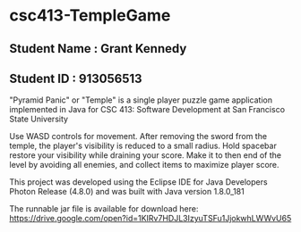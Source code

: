 # csc413-TempleGame

## Student Name : Grant Kennedy
## Student ID : 913056513

"Pyramid Panic" or "Temple" is a single player puzzle game application implemented in Java for CSC 413: Software Development at San Francisco State University

Use WASD controls for movement. After removing the sword from the temple, the player's visibility is reduced to a small radius. Hold spacebar restore your visibility while draining your score. Make it to then end of the level by avoiding all enemies, and collect items to maximize player score.

This project was developed using the Eclipse IDE for Java Developers Photon Release (4.8.0) and was built with Java version 1.8.0_181

The runnable jar file is available for download here:
https://drive.google.com/open?id=1KIRv7HDJL3IzyuTSFu1JjokwhLWWvU65


